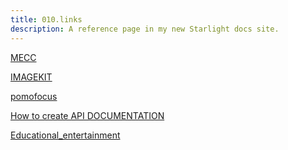 ```yaml
---
title: 010.links
description: A reference page in my new Starlight docs site.
---
```




<a href="https://en.wikipedia.org/wiki/MECC/"> MECC </a>

<a href="https://imagekit.io/"> IMAGEKIT </a>

<a href="https://pomofocus.io/"> pomofocus </a>

<a href="https://www.youtube.com/watch?v=0CSyIBHQy9g"> How to create API DOCUMENTATION </a>


<a href="https://en.wikipedia.org/wiki/Educational_entertainment"> Educational_entertainment </a>


